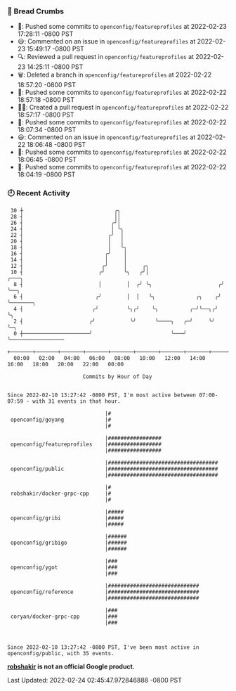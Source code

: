 ### 🍞 Bread Crumbs

 * 🚢: Pushed some commits to `openconfig/featureprofiles` at 2022-02-23 17:28:11 -0800 PST
 * 😃: Commented on an issue in `openconfig/featureprofiles` at 2022-02-23 15:49:17 -0800 PST
 * 🔍: Reviewed a pull request in  `openconfig/featureprofiles` at 2022-02-23 14:25:11 -0800 PST
 * 🗑: Deleted a branch in `openconfig/featureprofiles` at 2022-02-22 18:57:20 -0800 PST
 * 🚢: Pushed some commits to `openconfig/featureprofiles` at 2022-02-22 18:57:18 -0800 PST
 * ✍🏼: Created a pull request in `openconfig/featureprofiles` at 2022-02-22 18:57:17 -0800 PST
 * 🚢: Pushed some commits to `openconfig/featureprofiles` at 2022-02-22 18:07:34 -0800 PST
 * 😃: Commented on an issue in `openconfig/featureprofiles` at 2022-02-22 18:06:48 -0800 PST
 * 🚢: Pushed some commits to `openconfig/featureprofiles` at 2022-02-22 18:06:45 -0800 PST
 * 🚢: Pushed some commits to `openconfig/featureprofiles` at 2022-02-22 18:04:19 -0800 PST

### 🕘 Recent Activity
```
 30 ┼                             ╭╮
 28 ┤                             ││
 26 ┤                            ╭╯│
 24 ┤                            │ ╰╮
 22 ┤                           ╭╯  │
 20 ┤                           │   │
 18 ┤                           │   ╰╮
 16 ┤                          ╭╯    │
 14 ┤                          │     │
 12 ┤                         ╭╯     │     ╭╮
 10 ┤                        ╭╯      ╰╮   ╭╯│                       ╭───╮
  8 ┤                        │        │  ╭╯ ╰╮                     ╭╯   ╰──╮
  6 ┤                       ╭╯        │  │   ╰╮             ╭╮    ╭╯       ╰───────╮
  4 ┤                      ╭╯         ╰╮╭╯    ╰╮          ╭─╯╰──╮╭╯                ╰╮
  2 ┤                     ╭╯           ╰╯      ╰────╮   ╭─╯     ╰╯                  ╰─╮
  0 ┼─────────────────────╯                         ╰───╯                             ╰─────────────────
    +───────+───────+───────+───────+───────+───────+───────+───────+───────+───────+───────+───────+────
  00:00   02:00   04:00   06:00   08:00   10:00   12:00   14:00   16:00   18:00   20:00   22:00   00:00   

						Commits by Hour of Day


Since 2022-02-10 13:27:42 -0800 PST, I'm most active between 07:00-07:59 - with 31 events in that hour.

```



```
                               |#
 openconfig/goyang             |#
                               |#

                               |#################
 openconfig/featureprofiles    |#################
                               |#################

                               |###################################
 openconfig/public             |###################################
                               |###################################

                               |#
 robshakir/docker-grpc-cpp     |#
                               |#

                               |#####
 openconfig/gribi              |#####
                               |#####

                               |######
 openconfig/gribigo            |######
                               |######

                               |###
 openconfig/ygot               |###
                               |###

                               |#############################
 openconfig/reference          |#############################
                               |#############################

                               |###
 coryan/docker-grpc-cpp        |###
                               |###



Since 2022-02-10 13:27:42 -0800 PST, I've been most active in openconfig/public, with 35 events.

```
**[robshakir](mailto:robjs@google.com) is not an official Google product.**  


Last Updated: 2022-02-24 02:45:47.972846888 -0800 PST
